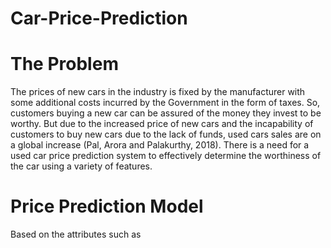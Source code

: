 # Car-Price-Prediction
# The Problem
The prices of new cars in the industry is fixed by the manufacturer with some additional costs incurred by the Government in the form of taxes. So, customers buying a new car can be assured of the money they invest to be worthy. But due to the increased price of new cars and the incapability of customers to buy new cars due to the lack of funds, used cars sales are on a global increase (Pal, Arora and Palakurthy, 2018). There is a need for a used car price prediction system to effectively determine the worthiness of the car using a variety of features. 
# Price Prediction Model
Based on the attributes such as 
